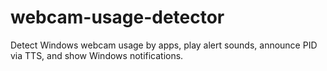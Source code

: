 # webcam-usage-detector
Detect Windows webcam usage by apps, play alert sounds, announce PID via TTS, and show Windows notifications.
